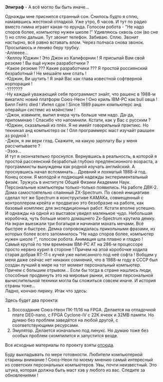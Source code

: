 **Эпиграф** - А всё могло бы быть иначе...  
  
Однажды мне приснился странный сон. Снилось будто я сплю, намаявшись жестокой отладкой. Уже утро, 6 часов. И тут по радио вместо гимна играет какая-то ерунда. Голосом робота - "Не надо споров более, компьютер нужен школе !" Удивляюсь сквозь сон (во сне !) но сплю дальше. Тут звонит телефон. Забиваю. Сплю. Звонит настырно, всё равно вставать влом. Через полчаса снова звонок. Просыпаюсь и лениво беру трубку.   
-Аллееее...    
-Хеллоу Юджин ! Это Джон из Калифорнии ! Я присылай Вам свой резюме ! Вы ещё нужен разработчики ?    
-Какое резюме ??? Какие разработчики ??? Я простой россиянский безработный ! Не мешайте мне спать !     
-Юджин, Ви шутить ! Я знай Вас как глава известной софтверной корпорация !     
-???????    
-Ну каждый уважающий себя программист знайт, что рашенс в 1988-м викатилс новий платформ Союз-Неон ! Оно криль IBM-PC как bull овца ! Билл Гейтс died ! Интел сдох ! Since 1989 рашен компьютерс анд операйшн системс из мэйнстим !    
-Джон, извините, выпил вчера чуть больше чем надо. Да-да, припоминаю ! Спасибо что напомнили. Кстати, как у Вас с русским ?    
-Юджин, сказальный из плёх. Я не имейт говорильный прэктикс. Но текникал анд компьютерз ок ! Олл программерс маст изучайт рашшен аз родной !    
-Джон, я эм вери глэд. Скажите, на какую зарплату Вы у меня рассчитываете ?   
-Ээээ...   
И тут я окончательно проснулся. Вернувшись в реальность, в которой я простой рассеянский безработый глубоко предпенсионного возраста, а программисты вынуждены как родной изучать английский. А проснувшись начал вспоминать...
Древний и лохматый 1988-й год. Конец осени. Я молодой и подающий надежды экспериментальный физик. Тружусь в институте Общей Физики Академии Наук. Персональные компьютеры только-только появились. На работе ДВК-2. Дома самостоятельно спаянный ZX-Spectrum. По своей инициативе сделал тот же Spectrum в конструктиве КАМАКа, совмещенный с контроллером крейта и продвигаю это безобразие на работе, как базовый комплекс для экспедиционных работ. Кстати вполне успешно.    
И однажды на одной из выставок увидел маленькое чудо. Небольшая коробочка, чуть больше моего домашнего Zx-Spectrum крутила демку. На экран выезжали три богатыря и начинали махать мечами. Всё быстрее и быстрее. Демка сопровождалась прикольными фразами, из которых более всего запомнилось "Не надо споров более, компьютер нужен школе !", голосом робота. Анимация шла плавно и гладко ! Самый крутой по тем временам IBM-PC AT на 286-м процессоре просто нервно курил в стороне ! Причем на этой коробочке ходила старая добрая RT-11 с кучей уже написанного под неё софта ! Вобщем у меня даже сейчас нет никаких сомнений, что в 1988-м году в СССР был создан лучший в мире на тот момент персональный компьютер. Причем с большим отрывом... Если бы тогда в стране нашлись люди, способные продвинуть это на мировые рынки, история персональной вычислительной техники могла бы сложиться совсем иначе. И история страны тоже...        
Ладно, кончаю лирику. Итак что здесь:    

Здесь будет два проекта:   
1) Воссоздание Союз-Неон ПК-11/16 на FPGA. Делается на отладочной плате DE0-nano, с FPGA Cyclone-IV с 22K ячеек и 32MB памяти. Но думаю без проблем заведётся на любой другой, с соответствующими ресурсами.   
2) Эмулятор. Делается изначально под линукс. Но думаю тоже без особых проблем скомпилится и запустится везде.   

Все исходные материалы по проекту взяты [отсюда](http://forum.pk-fpga.ru/viewtopic.php?f=15&t=5617).

Буду выкладывать по мере готовности. Любители компьютерной старины внимание ! Союз-Неон по моему мнению самый интересный из советских персональных компьютеров. Увы, почти неизвестный. Это штука, которая должна быть маст хэв у любого из вас. Следите за обновлениями !

